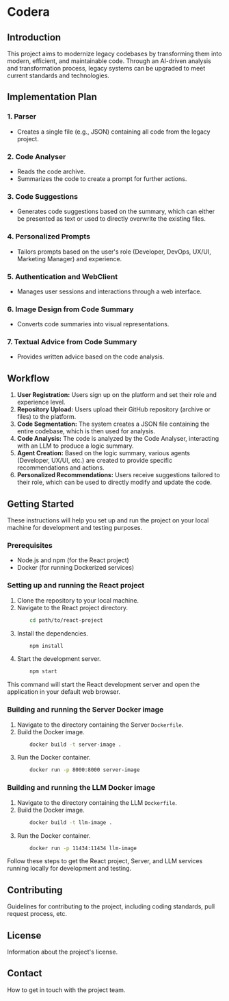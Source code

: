 # Codera
## Introduction

This project aims to modernize legacy codebases by transforming them into modern, efficient, and maintainable code. Through an AI-driven analysis and transformation process, legacy systems can be upgraded to meet current standards and technologies.

## Implementation Plan

### 1. Parser
- Creates a single file (e.g., JSON) containing all code from the legacy project.

### 2. Code Analyser
- Reads the code archive.
- Summarizes the code to create a prompt for further actions.

### 3. Code Suggestions
- Generates code suggestions based on the summary, which can either be presented as text or used to directly overwrite the existing files.

### 4. Personalized Prompts
- Tailors prompts based on the user's role (Developer, DevOps, UX/UI, Marketing Manager) and experience.

### 5. Authentication and WebClient
- Manages user sessions and interactions through a web interface.

### 6. Image Design from Code Summary
- Converts code summaries into visual representations.

### 7. Textual Advice from Code Summary
- Provides written advice based on the code analysis.

## Workflow

1. **User Registration:** Users sign up on the platform and set their role and experience level.
2. **Repository Upload:** Users upload their GitHub repository (archive or files) to the platform.
3. **Code Segmentation:** The system creates a JSON file containing the entire codebase, which is then used for analysis.
4. **Code Analysis:** The code is analyzed by the Code Analyser, interacting with an LLM to produce a logic summary.
5. **Agent Creation:** Based on the logic summary, various agents (Developer, UX/UI, etc.) are created to provide specific recommendations and actions.
6. **Personalized Recommendations:** Users receive suggestions tailored to their role, which can be used to directly modify and update the code.

## Getting Started

These instructions will help you set up and run the project on your local machine for development and testing purposes.

### Prerequisites

- Node.js and npm (for the React project)
- Docker (for running Dockerized services)

### Setting up and running the React project

1. Clone the repository to your local machine.
2. Navigate to the React project directory.
    ```bash
        cd path/to/react-project
    ```
3. Install the dependencies.
    ```bash
        npm install
    ``` 
4. Start the development server.
    ```bash
        npm start
    ```

This command will start the React development server and open the application in your default web browser.

### Building and running the Server Docker image

1. Navigate to the directory containing the Server `Dockerfile`.
2. Build the Docker image.
    ```bash
        docker build -t server-image .
    ```
3. Run the Docker container.
    ```bash
        docker run -p 8000:8000 server-image
    ```

### Building and running the LLM Docker image

1. Navigate to the directory containing the LLM `Dockerfile`.
2. Build the Docker image.
    ```bash
        docker build -t llm-image .
    ```
3. Run the Docker container.
    ```bash
        docker run -p 11434:11434 llm-image
    ```

Follow these steps to get the React project, Server, and LLM services running locally for development and testing.


## Contributing

Guidelines for contributing to the project, including coding standards, pull request process, etc.

## License

Information about the project's license.

## Contact

How to get in touch with the project team.
